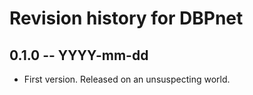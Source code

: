 # Revision history for DBPnet

## 0.1.0  -- YYYY-mm-dd

* First version. Released on an unsuspecting world.
